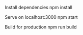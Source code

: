 Install dependencies
npm install

Serve on localhost:3000
npm start

Build for production
npm run build
